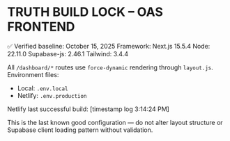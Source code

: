 # TRUTH BUILD LOCK – OAS FRONTEND

✅ Verified baseline: October 15, 2025
Framework: Next.js 15.5.4
Node: 22.11.0
Supabase-js: 2.46.1
Tailwind: 3.4.4

All `/dashboard/*` routes use `force-dynamic` rendering through `layout.js`.
Environment files:
- Local: `.env.local`
- Netlify: `.env.production`

Netlify last successful build: [timestamp log 3:14:24 PM]

This is the last known good configuration — do not alter layout structure
or Supabase client loading pattern without validation.
